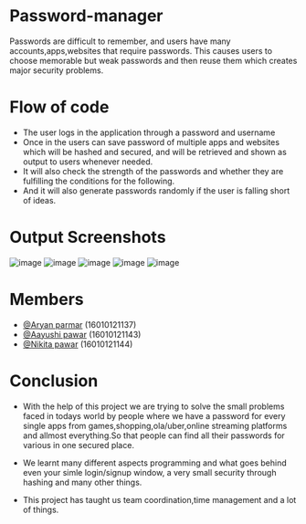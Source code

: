 # Password-manager

Passwords are difficult to remember, and users have many accounts,apps,websites that require passwords. 
This causes users to choose memorable but weak passwords and then reuse them which creates major security problems.

# Flow of code 

* The user logs in the application through a password and username
* Once in the users can save password of multiple apps and websites which will be hashed and secured, and will be retrieved and shown as output to users whenever needed.
* It will also check the strength of the passwords and whether they are fulfilling the conditions for the following.
* And it will also generate passwords randomly if the user is falling short of ideas.

# Output Screenshots

![image](https://user-images.githubusercontent.com/69614900/177142220-887fb915-e7c6-47da-b2b5-e1ce0fe3e2bb.png)
![image](https://user-images.githubusercontent.com/69614900/177142252-4f287894-54c8-4456-9633-9f12026951d7.png)
![image](https://user-images.githubusercontent.com/69614900/177144573-0a660162-a4e4-40c0-a254-c4a4081a318e.png)
![image](https://user-images.githubusercontent.com/69614900/177144592-e2065f56-4b0f-483b-bd8a-4a4a8569ec22.png)
![image](https://user-images.githubusercontent.com/69614900/177144603-f08b666f-2ecf-4aa2-9443-d407ccb73a7e.png)

# Members

* [@Aryan parmar](https://github.com/aryan-parmar) (16010121137)
* [@Aayushi pawar](https://github.com/Aayushi-Pawar) (16010121143)
* [@Nikita pawar](https://github.com/Niikita07) (16010121144)

# Conclusion

* With the help of this project we are trying to solve the small problems faced in todays world by people where we have a password for every single apps from games,shopping,ola/uber,online streaming platforms and allmost everything.So that people can find all their passwords for various in one secured place.

* We learnt many different aspects programming and what goes behind even your simle login/signup window, a very small security through hashing and many other things.

* This project has taught us team coordination,time management and a lot of things. 
